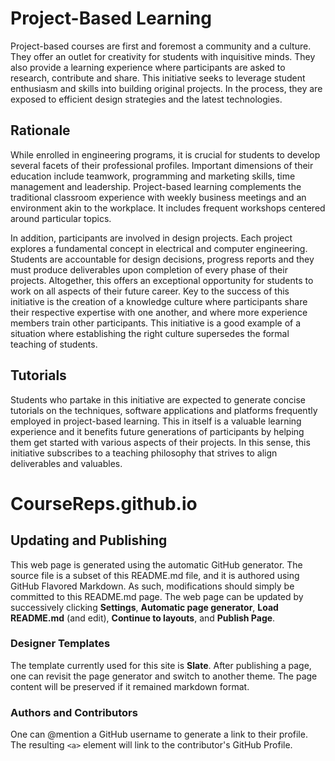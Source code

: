 # Project-Based Learning

Project-based courses are first and foremost a community and a culture.
They offer an outlet for creativity for students with inquisitive minds.
They also provide a learning experience where participants are asked to research, contribute and share.
This initiative seeks to leverage student enthusiasm and skills into building original projects.
In the process, they are exposed to efficient design strategies and the latest technologies.


## Rationale

While enrolled in engineering programs, it is crucial for students to develop several facets of their professional profiles.
Important dimensions of their education include teamwork, programming and marketing skills, time management and leadership.
Project-based learning complements the traditional classroom experience with weekly business meetings and an environment akin to the workplace.
It includes frequent workshops centered around particular topics.

In addition, participants are involved in design projects.
Each project explores a fundamental concept in electrical and computer engineering.
Students are accountable for design decisions, progress reports and they must produce deliverables upon completion of every phase of their projects.
Altogether, this offers an exceptional opportunity for students to work on all aspects of their future career.
Key to the success of this initiative is the creation of a knowledge culture where participants share their respective expertise with one another, and where more experience members train other participants.
This initiative is a good example of a situation where establishing the right culture supersedes the formal teaching of students.


## Tutorials

Students who partake in this initiative are expected to generate concise tutorials on the techniques, software applications and platforms frequently employed in project-based learning.
This in itself is a valuable learning experience and it benefits future generations of participants by helping them get started with various aspects of their projects.
In this sense, this initiative subscribes to a teaching philosophy that strives to align deliverables and valuables.



# CourseReps.github.io

## Updating and Publishing

This web page is generated using the automatic GitHub generator.
The source file is a subset of this README.md file, and it is authored using GitHub Flavored Markdown.
As such, modifications should simply be committed to this README.md page.
The web page can be updated by successively clicking __Settings__, __Automatic page generator__, __Load README.md__ (and edit), __Continue to layouts__, and __Publish Page__.

### Designer Templates

The template currently used for this site is __Slate__.
After publishing a page, one can revisit the page generator and switch to another theme.
The page content will be preserved if it remained markdown format.

### Authors and Contributors

One can @mention a GitHub username to generate a link to their profile.
The resulting `<a>` element will link to the contributor's GitHub Profile.

